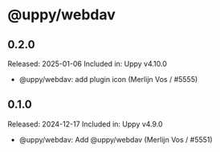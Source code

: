 # @uppy/webdav

## 0.2.0

Released: 2025-01-06
Included in: Uppy v4.10.0

- @uppy/webdav: add plugin icon (Merlijn Vos / #5555)

## 0.1.0

Released: 2024-12-17
Included in: Uppy v4.9.0

- @uppy/webdav: Add @uppy/webdav (Merlijn Vos / #5551)
